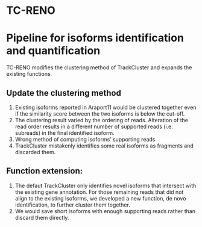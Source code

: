 # TC-RENO

# Pipeline for isoforms identification and quantification <br>
TC-RENO modifies the clustering method of TrackCluster and expands the existing functions. <br>

## Update the clustering method
1. Existing isoforms reported in Araport11 would be clustered together even if the similarity score between the two isoforms is below the cut-off.
2. The clustering result varied by the ordering of reads. Alteration of the read order results in a different number of supported reads (i.e. subreads) in the final identified isoform.
3. Wrong method of computing isoforms’ supporting reads
4. TrackCluster mistakenly identifies some real isoforms as fragments and discarded them.


## Function extension:
1. The defaut TrackCluster only identifies novel isoforms that intersect with the existing gene annotation. For those remaining reads that did not align to the existing isoforms, we developed a new function, de novo identification, to further cluster them together.
2. We would save short isoforms with enough supporting reads rather than discard them directly.
